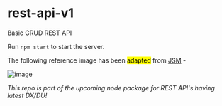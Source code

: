 # rest-api-v1

Basic CRUD REST API

Run `npm start` to start the server.

The following reference image has been <mark>adapted</mark> from [JSM](https://github.com/adrianhajdin) -

![image](https://camo.githubusercontent.com/fc2a56a0c92aed48aef7ffd47b67a55c01914d6ea5ef9ced1abee0588d2c43fa/68747470733a2f2f692e6962622e636f2f374757434362702f53637265656e73686f742d323032302d30372d31322d61742d30382d33302d33322e706e67)

<i>This repo is part of the upcoming node package for REST API's having latest DX/DU!<i>
